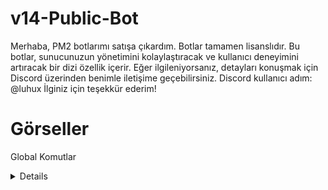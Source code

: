 # v14-Public-Bot
Merhaba, PM2 botlarımı satışa çıkardım. Botlar tamamen lisanslıdır. Bu botlar, sunucunuzun yönetimini kolaylaştıracak ve kullanıcı deneyimini artıracak bir dizi özellik içerir. Eğer ilgileniyorsanız, detayları konuşmak için Discord üzerinden benimle iletişime geçebilirsiniz. Discord kullanıcı adım: @luhux İlginiz için teşekkür ederim!

# Görseller
Global Komutlar
<details>
![image](https://github.com/utw0/Satilik-v14-Public-Bot/assets/74924310/e184c3aa-4973-4cfe-9229-bf0fb34e463d)

</details>



